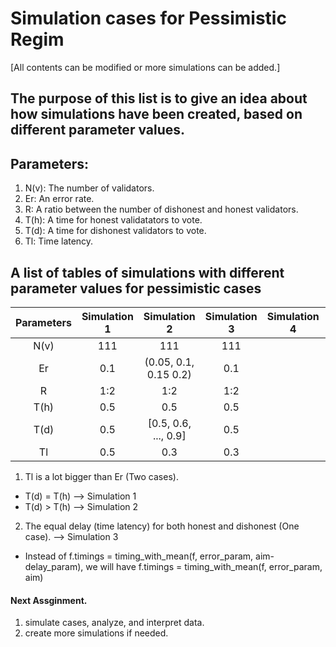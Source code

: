 # Simulation cases for Pessimistic Regim
[All contents can be modified or more simulations can be added.]

## The purpose of this list is to give an idea about how simulations have been created, based on different parameter values.

## Parameters:
1. N(v): The number of validators.
2. Er:   An error rate.
3. R:    A ratio between the number of dishonest and honest validators.
4. T(h): A time for honest validatators to vote.
5. T(d): A time for dishonest validators to vote.
6. Tl:   Time latency.

## A list of tables of simulations with different parameter values for pessimistic cases
|Parameters | Simulation 1         | Simulation 2         | Simulation 3         | Simulation 4         | Simulation 5       |
|:---------:|:--------------------:|:--------------------:|:--------------------:|:--------------------:|:------------------:|
|N(v)       |      111             |      111             |      111             |                      |                    |
|Er         |      0.1             |(0.05, 0.1, 0.15 0.2) |      0.1             |                      |                    |
|R          |      1:2             |      1:2             |      1:2             |                      |                    |
|T(h)       |      0.5             |      0.5             |      0.5             |                      |                    |
|T(d)       |      0.5             | [0.5, 0.6, ..., 0.9] |      0.5             |                      |                    |
|Tl         |      0.5             |      0.3             |      0.3             |                      |                    |

1. Tl is a lot bigger than Er (Two cases).
  - T(d) = T(h) --> Simulation 1
  - T(d) > T(h) --> Simulation 2
2. The equal delay (time latency) for both honest and dishonest (One case). --> Simulation 3
  - Instead of f.timings = timing_with_mean(f, error_param, aim-delay_param), we will have f.timings = timing_with_mean(f, error_param, aim)
 
  

#### Next Assginment.
1. simulate cases, analyze, and interpret data.
2. create more simulations if needed.
